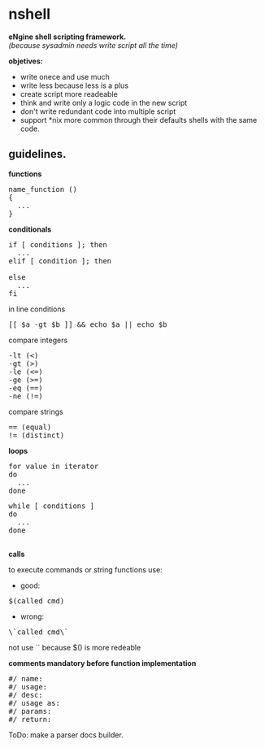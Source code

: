 nshell
======

**eNgine shell scripting framework.**  
*(because sysadmin needs write script all the time)*

**objetives:**
- write onece and use much
- write less because less is a plus
- create script more readeable
- think and write only a logic code in the new script 
- don't write redundant code into multiple script
- support *nix more common through their defaults shells with the same code.

guidelines.
-------------
**functions**
<pre>
name_function ()
{
  ...
}
</pre>
**conditionals**
<pre>
if [ conditions ]; then
  ...
elif [ condition ]; then

else
  ...
fi
</pre>
in line conditions
<pre>
[[ $a -gt $b ]] && echo $a || echo $b
</pre>
compare integers
<pre>
-lt (<)
-gt (>)
-le (<=)
-ge (>=)
-eq (==)
-ne (!=)
</pre>
compare strings
<pre>
== (equal)
!= (distinct)
</pre>
**loops**
<pre>
for value in iterator
do
  ...
done
</pre>

<pre>
while [ conditions ]
do
  ...
done

</pre>
**calls**

to execute commands or string functions use:
- good:
<pre>
$(called_cmd)
</pre>
- wrong:
<pre>
\`called_cmd\`
</pre> 
not use `` because $() is more redeable 

**comments mandatory before function implementation**
<pre>
#/ name:
#/ usage:
#/ desc:
#/ usage as:
#/ params:
#/ return:
</pre>
ToDo: make a parser docs builder.
